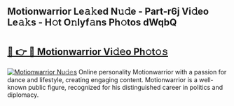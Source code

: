 ## Motionwarrior Le𝚊𝚔ed N𝚞𝚍e - Part-r6j Vi𝚍eo Le𝚊𝚔s - H𝚘t O𝚗lyf𝚊ns Ph𝚘tos dWqbQ

# <h2><a href="http://hf63v5.feru.top/?c=Motionwarrior">🔗 👉 🔴 Motionwarrior Vi𝚍𝚎o Ph𝚘t𝚘𝚜</a></h2>

[![Motionwarrior Nu𝚍𝚎s](https://i.imgur.com/0TWrTi3.gif)](http://hf63v5.feru.top/?c=Motionwarrior)
Online personality Motionwarrior with a passion for dance and lifestyle, creating engaging content. Motionwarrior is a well-known public figure, recognized for his distinguished career in politics and diplomacy. 
